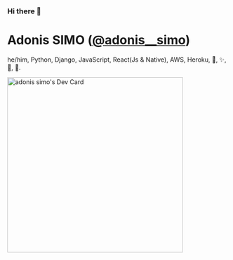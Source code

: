 ### Hi there 👋

<!--
**simo97/simo97** is a ✨ _special_ ✨ repository because its `README.md` (this file) appears on your GitHub profile.

Here are some ideas to get you started:

- 🔭 I’m currently working on ...
- 🌱 I’m currently learning ...
- 👯 I’m looking to collaborate on ...
- 🤔 I’m looking for help with ...
- 💬 Ask me about ...
- 📫 How to reach me: ...
- 😄 Pronouns: ...
- ⚡ Fun fact: ...
-->
# Adonis SIMO (<a href="https://twitter.com/adonis__simo">@adonis__simo</a>)
he/him, Python, Django, JavaScript, React(Js & Native), AWS, Heroku, 🏀, ✨, 💪, 🏃.

<!-- <hr>

## GitHub Stats

![Adonis SIMO's GitHub stats](https://github-readme-stats.vercel.app/api?username=simo97&show_icons=&private_count=true)
[![Top Languages](https://github-readme-stats.vercel.app/api/top-langs/?username=simo97&layout=compact)]()

<hr>
 -->

<a href="https://app.daily.dev/adonis__simo"><img src="https://api.daily.dev/devcards/23a424fae42e4365ba481f13f4db1f81.png?r=z5h" width="400" alt="adonis simo's Dev Card"/></a>

